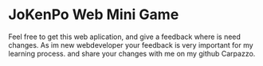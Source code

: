 # JoKenPo Web Mini Game

Feel free to get this web aplication, and give a feedback where is need changes.
As im new webdeveloper your feedback is very important for my learning process.
and share your changes with me on my github Carpazzo.
